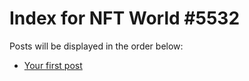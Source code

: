 # Index for NFT World #5532
Posts will be displayed in the order below:

- [Your first post](./001-first.md)

